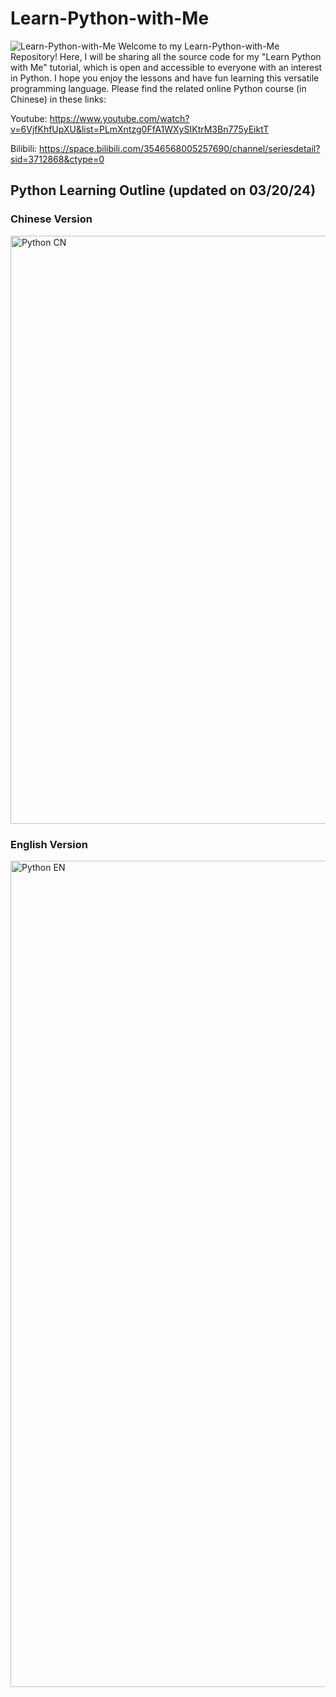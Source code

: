 # Learn-Python-with-Me
![Learn-Python-with-Me](https://socialify.git.ci/XingshengXu/Learn-Python-with-Me/image?description=1&font=Inter&language=1&logo=https%3A%2F%2Fcyberhongtu.files.wordpress.com%2F2023%2F03%2Fcyberhongtu-logo-4.png%3Fresize%3D668%252C668&name=1&pattern=Signal&theme=Auto)
Welcome to my Learn-Python-with-Me Repository! Here, I will be sharing all the source code for my "Learn Python with Me" tutorial, which is open and accessible to everyone with an interest in Python. I hope you enjoy the lessons and have fun learning this versatile programming language. Please find the related online Python course (in Chinese) in these links: 

Youtube: https://www.youtube.com/watch?v=6VjfKhfUpXU&list=PLmXntzg0FfA1WXySIKtrM3Bn775yEiktT

Bilibili: https://space.bilibili.com/3546568005257690/channel/seriesdetail?sid=3712868&ctype=0

## Python Learning Outline (updated on 03/20/24)
### Chinese Version
<img width="941" alt="Python CN" src="https://github.com/XingshengXu/Learn-Python-with-Me/assets/125934684/02747303-5e37-4b8d-8cae-4bc8b271455f">


### English Version
<img width="1322" alt="Python EN" src="https://github.com/XingshengXu/Learn-Python-with-Me/assets/125934684/2c1eaf2c-67ac-4b71-a070-5cd98846243d">
